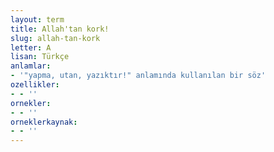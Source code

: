 ```yaml
---
layout: term
title: Allah'tan kork!
slug: allah-tan-kork
letter: A
lisan: Türkçe
anlamlar:
- '"yapma, utan, yazıktır!" anlamında kullanılan bir söz'
ozellikler:
- - ''
ornekler:
- - ''
orneklerkaynak:
- - ''
---
```

